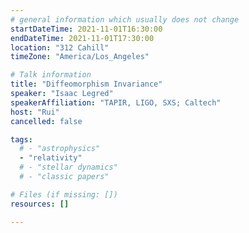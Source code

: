 ```yaml
---
# general information which usually does not change
startDateTime: 2021-11-01T16:30:00
endDateTime: 2021-11-01T17:30:00
location: "312 Cahill"
timeZone: "America/Los_Angeles"

# Talk information
title: "Diffeomorphism Invariance"
speaker: "Isaac Legred"
speakerAffiliation: "TAPIR, LIGO, SXS; Caltech"
host: "Rui"
cancelled: false

tags:
  # - "astrophysics"
  - "relativity"
  # - "stellar dynamics"
  # - "classic papers"

# Files (if missing: [])
resources: []

---
```



